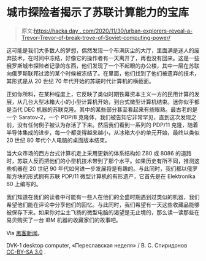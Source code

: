 # 城市探险者揭示了苏联计算能力的宝库

> 原文:[https://hacka day . com/2020/11/30/urban-explorers-reveal-a-Trevor-Trevor-of-break-trove-of-Soviet-computing-power/](https://hackaday.com/2020/11/30/urban-explorers-reveal-a-treasure-trove-of-soviet-computing-power/)

这可能是我们大多数人的梦想，偶然发现一个布满灰尘的大厅，里面满是迷人的废弃技术，在时间中冻结，好像它的操作者有一天离开了，再也没有回来。这是一些俄罗斯城市探险者记录的东西，他们发现了一个不起眼的办公楼，其中一层在苏联向俄罗斯联邦过渡的某个时候被冻结了。在里面，他们找到了他们被遗弃的技术，其形式是从 20 世纪 70 年代开始的苏联时代计算机的横截面。

正如你所料，在某种程度上，它反映了类似时期铁幕资本主义一方的民用计算的发展，从几台大型冰箱大小的小型计算机开始，到台式微型计算机结束。迷你似乎都是当代 DEC 机器的苏联克隆。其中的某些部分甚至看起来有些眼熟。最古老的是一个 Saratov-2，一个 PDP/8 克隆体，我们被告知它非常罕见，直到这次发现之前，没有任何例子被认为存活了下来。然后我们看到一系列的 PDP/11 克隆，随着半导体集成的进步，每一个都变得越来越小，从冰箱大小的单元开始，最终以类似 20 世纪 80 年代个人电脑的桌面版本结束。

当大众市场的西方台式计算机走上采用更新的体系结构如 Z80 或 8086 的道路时，苏联人反而把他们的小型机技术带到了那个水平。如果历史有所不同，推测这些机器在 20 世纪 90 年代如何进一步发展将是有趣的。与此同时，我们都以俄罗斯方块的形式拥有苏联 PDP/11 微型计算机的有形遗产，它首先是在 Elektronika 60 上编写的。

我们知道在我们的读者中可能有一些人在他们的全盛时期遇到过类似的机器，我们希望他们能在评论中分享他们的回忆。与此同时，我们希望有一天这些收藏品能够被保存下来。如果你对尘土飞扬的微型电脑的渴望是无止境的，那么读一读那些在易贝购买了一台 IBM 机器的收藏家们的故事吧。

Via [黑客新闻](https://news.ycombinator.com/item?id=25229221)。

DVK-1 desktop computer, «Переславская неделя» / В. С. Спиридонов  [CC-BY-SA 3.0](https://commons.wikimedia.org/wiki/File:Pn-gryaznov-d-o-1986-ips.jpg) .